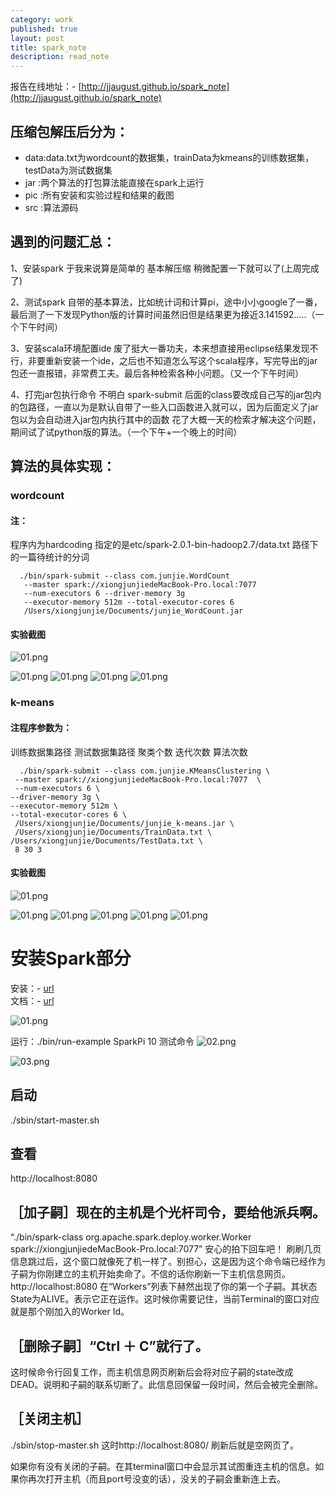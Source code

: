 ```yaml
---
category: work
published: true
layout: post
title: spark_note
description: read_note
---
```



报告在线地址：- [http://jjaugust.github.io/spark_note](http://jjaugust.github.io/spark_note)   

##  压缩包解压后分为：
* data:data.txt为wordcount的数据集，trainData为kmeans的训练数据集，testData为测试数据集
* jar  :两个算法的打包算法能直接在spark上运行
* pic :所有安装和实验过程和结果的截图
* src :算法源码


##  遇到的问题汇总：
1、安装spark 于我来说算是简单的 基本解压缩 稍微配置一下就可以了(上周完成了)   

2、测试spark 自带的基本算法，比如统计词和计算pi，途中小小google了一番，最后测了一下发现Python版的计算时间虽然旧但是结果更为接近3.141592.....（一个下午时间）   

3、安装scala环境配置ide  废了挺大一番功夫，本来想直接用eclipse结果发现不行，非要重新安装一个ide，之后也不知道怎么写这个scala程序，写完导出的jar包还一直报错，非常费工夫。最后各种检索各种小问题。（又一个下午时间）   

4、打完jar包执行命令 不明白 spark-submit 后面的class要改成自己写的jar包内的包路径，一直以为是默认自带了一些入口函数进入就可以，因为后面定义了jar包以为会自动进入jar包内执行其中的函数
花了大概一天的检索才解决这个问题，期间试了试python版的算法。（一个下午+一个晚上的时间）


##  算法的具体实现：

### wordcount

#### 注：
程序内为hardcoding 指定的是etc/spark-2.0.1-bin-hadoop2.7/data.txt 路径下的一篇待统计的分词

```
  ./bin/spark-submit --class com.junjie.WordCount 
   --master spark://xiongjunjiedeMacBook-Pro.local:7077  
   --num-executors 6 --driver-memory 3g 
   --executor-memory 512m --total-executor-cores 6 
   /Users/xiongjunjie/Documents/junjie_WordCount.jar
```

#### 实验截图
![01.png](../images/junjie_wordCount_scala_pic2.jpg)

![01.png](../images/junjie_wordCount_pic1.jpg)
![01.png](../images/junjie_wordCount_pic2.jpg)
![01.png](../images/junjie_wordCount_pic3.jpg)
![01.png](../images/junjie_wordCount_pic4.jpg)


### k-means

#### 注程序参数为：
训练数据集路径
测试数据集路径
聚类个数
迭代次数
算法次数

```
  ./bin/spark-submit --class com.junjie.KMeansClustering \
 --master spark://xiongjunjiedeMacBook-Pro.local:7077  \
 --num-executors 6 \
--driver-memory 3g \
--executor-memory 512m \
--total-executor-cores 6 \
 /Users/xiongjunjie/Documents/junjie_k-means.jar \
 /Users/xiongjunjie/Documents/TrainData.txt \
/Users/xiongjunjie/Documents/TestData.txt \
 8 30 3
```

#### 实验截图
![01.png](../images/junjie_wordCount_scala_pic.jpg)

![01.png](../images/junjie_Kmeans_pic1.jpg)
![01.png](../images/junjie_Kmeans_pic2.jpg)
![01.png](../images/junjie_Kmeans_pic3.jpg)
![01.png](../images/junjie_Kmeans_pic4.jpg)
![01.png](../images/junjie_Kmeans_pic5.jpg)


# 安装Spark部分

安装：- [url](http://spark.apache.org/downloads.html)   
文档：- [url](https://spark.apache.org/docs/latest/spark-standalone.html#starting-a-cluster-manually)

![01.png](../images/s30.jpg)

运行：./bin/run-example SparkPi 10 测试命令
![02.png](../images/s31.jpg)

![03.png](../images/s32.jpg)

##  启动
./sbin/start-master.sh

##   查看
http://localhost:8080 

##  ［加子嗣］现在的主机是个光杆司令，要给他派兵啊。
“./bin/spark-class org.apache.spark.deploy.worker.Worker spark://xiongjunjiedeMacBook-Pro.local:7077” 安心的拍下回车吧！
刷刷几页信息跳过后，这个窗口就像死了机一样了。别担心，这是因为这个命令端已经作为子嗣为你刚建立的主机开始卖命了。不信的话你刷新一下主机信息网页。
http://localhost:8080
在“Workers”列表下赫然出现了你的第一个子嗣。其状态State为ALIVE。表示它正在运作。这时候你需要记住，当前Terminal的窗口对应就是那个刚加入的Worker Id。

##  ［删除子嗣］“Ctrl ＋ C”就行了。
这时候命令行回复工作，而主机信息网页刷新后会将对应子嗣的state改成DEAD。说明和子嗣的联系切断了。此信息回保留一段时间，然后会被完全删除。

##  ［关闭主机］
./sbin/stop-master.sh
这时http://localhost:8080/ 刷新后就是空网页了。

如果你有没有关闭的子嗣。在其terminal窗口中会显示其试图重连主机的信息。如果你再次打开主机（而且port号没变的话），没关的子嗣会重新连上去。





